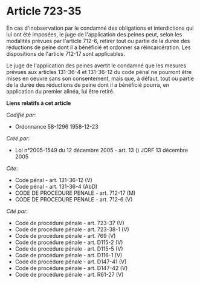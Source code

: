 # Article 723-35

En cas d'inobservation par le condamné des obligations et interdictions qui lui ont été imposées, le juge de l'application
des peines peut, selon les modalités prévues par l'article 712-6, retirer tout ou partie de la durée des réductions de peine
dont il a bénéficié et ordonner sa réincarcération. Les dispositions de l'article 712-17 sont applicables.

Le juge de l'application des peines avertit le condamné que les mesures prévues aux articles 131-36-4 et 131-36-12 du code
pénal ne pourront être mises en oeuvre sans son consentement, mais que, à défaut, tout ou partie de la durée des réductions
de peine dont il a bénéficié pourra, en application du premier alinéa, lui être retiré.

**Liens relatifs à cet article**

_Codifié par_:

  - Ordonnance 58-1296 1958-12-23

_Créé par_:

  - Loi n°2005-1549 du 12 décembre 2005 - art. 13 () JORF 13 décembre 2005

_Cite_:

  - Code pénal - art. 131-36-12 (V)
  - Code pénal - art. 131-36-4 (AbD)
  - CODE DE PROCEDURE PENALE - art. 712-17 (M)
  - CODE DE PROCEDURE PENALE - art. 712-6 (V)

_Cité par_:

  - Code de procédure pénale - art. 723-37 (V)
  - Code de procédure pénale - art. 723-38-1 (V)
  - Code de procédure pénale - art. 769 (V)
  - Code de procédure pénale - art. D115-2 (V)
  - Code de procédure pénale - art. D115-5 (V)
  - Code de procédure pénale - art. D116-1 (V)
  - Code de procédure pénale - art. D147-41 (V)
  - Code de procédure pénale - art. D147-42 (V)
  - Code de procédure pénale - art. R61-27 (V)
